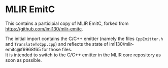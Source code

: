 # MLIR EmitC

This contains a participial copy of MLIR EmitC, forked from https://github.com/iml130/mlir-emitc.

The initial import contains the C/C++ emitter (namely the files `CppEmitter.h` and `TranslateToCpp.cpp`)
and reflects  the state of iml130/mlir-emitc@f9968f65 for those files.<br>
It is intended to switch to the C/C++ emitter in the MLIR core repository as soon as possible.